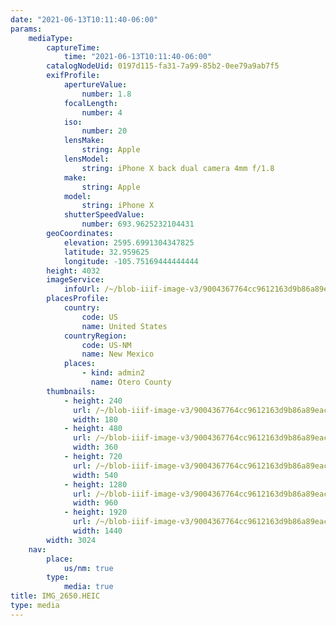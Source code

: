 ```yaml
---
date: "2021-06-13T10:11:40-06:00"
params:
    mediaType:
        captureTime:
            time: "2021-06-13T10:11:40-06:00"
        catalogNodeUid: 0197d115-fa31-7a99-85b2-0ee79a9ab7f5
        exifProfile:
            apertureValue:
                number: 1.8
            focalLength:
                number: 4
            iso:
                number: 20
            lensMake:
                string: Apple
            lensModel:
                string: iPhone X back dual camera 4mm f/1.8
            make:
                string: Apple
            model:
                string: iPhone X
            shutterSpeedValue:
                number: 693.9625232104431
        geoCoordinates:
            elevation: 2595.6991304347825
            latitude: 32.959625
            longitude: -105.75169444444444
        height: 4032
        imageService:
            infoUrl: /~/blob-iiif-image-v3/9004367764cc9612163d9b86a89eac77807f2baaf322376fda30cc57548ddfbf/info.json
        placesProfile:
            country:
                code: US
                name: United States
            countryRegion:
                code: US-NM
                name: New Mexico
            places:
                - kind: admin2
                  name: Otero County
        thumbnails:
            - height: 240
              url: /~/blob-iiif-image-v3/9004367764cc9612163d9b86a89eac77807f2baaf322376fda30cc57548ddfbf/full/180%2C240/0/default.jpg
              width: 180
            - height: 480
              url: /~/blob-iiif-image-v3/9004367764cc9612163d9b86a89eac77807f2baaf322376fda30cc57548ddfbf/full/360%2C480/0/default.jpg
              width: 360
            - height: 720
              url: /~/blob-iiif-image-v3/9004367764cc9612163d9b86a89eac77807f2baaf322376fda30cc57548ddfbf/full/540%2C720/0/default.jpg
              width: 540
            - height: 1280
              url: /~/blob-iiif-image-v3/9004367764cc9612163d9b86a89eac77807f2baaf322376fda30cc57548ddfbf/full/960%2C1280/0/default.jpg
              width: 960
            - height: 1920
              url: /~/blob-iiif-image-v3/9004367764cc9612163d9b86a89eac77807f2baaf322376fda30cc57548ddfbf/full/1440%2C1920/0/default.jpg
              width: 1440
        width: 3024
    nav:
        place:
            us/nm: true
        type:
            media: true
title: IMG_2650.HEIC
type: media
---
```

